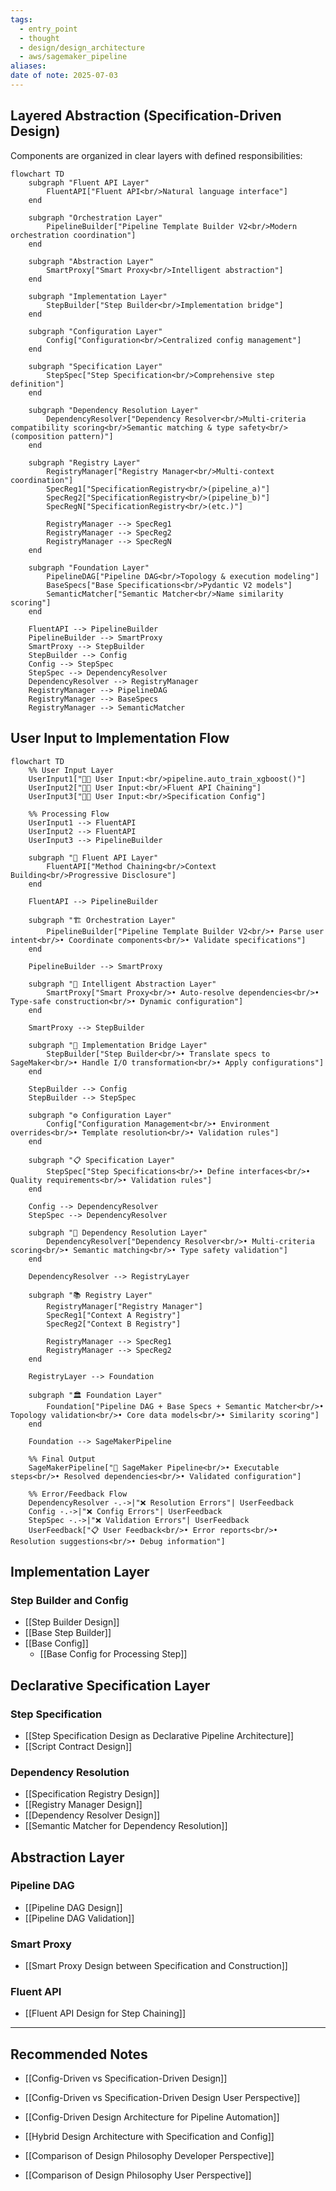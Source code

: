 ```yaml
---
tags:
  - entry_point
  - thought
  - design/design_architecture
  - aws/sagemaker_pipeline
aliases: 
date of note: 2025-07-03
---
```


## Layered Abstraction (Specification-Driven Design)

Components are organized in clear layers with defined responsibilities:

```mermaid
flowchart TD
    subgraph "Fluent API Layer"
        FluentAPI["Fluent API<br/>Natural language interface"]
    end
    
    subgraph "Orchestration Layer"
        PipelineBuilder["Pipeline Template Builder V2<br/>Modern orchestration coordination"]
    end
    
    subgraph "Abstraction Layer"
        SmartProxy["Smart Proxy<br/>Intelligent abstraction"]
    end
    
    subgraph "Implementation Layer"
        StepBuilder["Step Builder<br/>Implementation bridge"]
    end
    
    subgraph "Configuration Layer"
        Config["Configuration<br/>Centralized config management"]
    end
    
    subgraph "Specification Layer"
        StepSpec["Step Specification<br/>Comprehensive step definition"]
    end
    
    subgraph "Dependency Resolution Layer"
        DependencyResolver["Dependency Resolver<br/>Multi-criteria compatibility scoring<br/>Semantic matching & type safety<br/>(composition pattern)"]
    end
    
    subgraph "Registry Layer"
        RegistryManager["Registry Manager<br/>Multi-context coordination"]
        SpecReg1["SpecificationRegistry<br/>(pipeline_a)"]
        SpecReg2["SpecificationRegistry<br/>(pipeline_b)"]
        SpecRegN["SpecificationRegistry<br/>(etc.)"]
        
        RegistryManager --> SpecReg1
        RegistryManager --> SpecReg2
        RegistryManager --> SpecRegN
    end
    
    subgraph "Foundation Layer"
        PipelineDAG["Pipeline DAG<br/>Topology & execution modeling"]
        BaseSpecs["Base Specifications<br/>Pydantic V2 models"]
        SemanticMatcher["Semantic Matcher<br/>Name similarity scoring"]
    end
    
    FluentAPI --> PipelineBuilder
    PipelineBuilder --> SmartProxy
    SmartProxy --> StepBuilder
    StepBuilder --> Config
    Config --> StepSpec
    StepSpec --> DependencyResolver
    DependencyResolver --> RegistryManager
    RegistryManager --> PipelineDAG
    RegistryManager --> BaseSpecs
    RegistryManager --> SemanticMatcher

```

## User Input to Implementation Flow

```mermaid
flowchart TD
    %% User Input Layer
    UserInput1["🧑‍💻 User Input:<br/>pipeline.auto_train_xgboost()"]
    UserInput2["🧑‍💻 User Input:<br/>Fluent API Chaining"]
    UserInput3["🧑‍💻 User Input:<br/>Specification Config"]
    
    %% Processing Flow
    UserInput1 --> FluentAPI
    UserInput2 --> FluentAPI
    UserInput3 --> PipelineBuilder
    
    subgraph "🎯 Fluent API Layer"
        FluentAPI["Method Chaining<br/>Context Building<br/>Progressive Disclosure"]
    end
    
    FluentAPI --> PipelineBuilder
    
    subgraph "🏗️ Orchestration Layer"
        PipelineBuilder["Pipeline Template Builder V2<br/>• Parse user intent<br/>• Coordinate components<br/>• Validate specifications"]
    end
    
    PipelineBuilder --> SmartProxy
    
    subgraph "🧠 Intelligent Abstraction Layer"
        SmartProxy["Smart Proxy<br/>• Auto-resolve dependencies<br/>• Type-safe construction<br/>• Dynamic configuration"]
    end
    
    SmartProxy --> StepBuilder
    
    subgraph "🔧 Implementation Bridge Layer"
        StepBuilder["Step Builder<br/>• Translate specs to SageMaker<br/>• Handle I/O transformation<br/>• Apply configurations"]
    end
    
    StepBuilder --> Config
    StepBuilder --> StepSpec
    
    subgraph "⚙️ Configuration Layer"
        Config["Configuration Management<br/>• Environment overrides<br/>• Template resolution<br/>• Validation rules"]
    end
    
    subgraph "📋 Specification Layer"
        StepSpec["Step Specifications<br/>• Define interfaces<br/>• Quality requirements<br/>• Validation rules"]
    end
    
    Config --> DependencyResolver
    StepSpec --> DependencyResolver
    
    subgraph "🔗 Dependency Resolution Layer"
        DependencyResolver["Dependency Resolver<br/>• Multi-criteria scoring<br/>• Semantic matching<br/>• Type safety validation"]
    end
    
    DependencyResolver --> RegistryLayer
    
    subgraph "📚 Registry Layer"
        RegistryManager["Registry Manager"]
        SpecReg1["Context A Registry"]
        SpecReg2["Context B Registry"]
        
        RegistryManager --> SpecReg1
        RegistryManager --> SpecReg2
    end
    
    RegistryLayer --> Foundation
    
    subgraph "🏛️ Foundation Layer"
        Foundation["Pipeline DAG + Base Specs + Semantic Matcher<br/>• Topology validation<br/>• Core data models<br/>• Similarity scoring"]
    end
    
    Foundation --> SageMakerPipeline
    
    %% Final Output
    SageMakerPipeline["🚀 SageMaker Pipeline<br/>• Executable steps<br/>• Resolved dependencies<br/>• Validated configuration"]
    
    %% Error/Feedback Flow
    DependencyResolver -.->|"❌ Resolution Errors"| UserFeedback
    Config -.->|"❌ Config Errors"| UserFeedback
    StepSpec -.->|"❌ Validation Errors"| UserFeedback
    UserFeedback["📋 User Feedback<br/>• Error reports<br/>• Resolution suggestions<br/>• Debug information"]

```


## Implementation Layer

### Step Builder and Config

- [[Step Builder Design]]
- [[Base Step Builder]]
- [[Base Config]]
	- [[Base Config for Processing Step]]

## Declarative Specification Layer

### Step Specification

- [[Step Specification Design as Declarative Pipeline Architecture]]
- [[Script Contract Design]]

### Dependency Resolution

- [[Specification Registry Design]]
- [[Registry Manager Design]]
- [[Dependency Resolver Design]]
- [[Semantic Matcher for Dependency Resolution]]


## Abstraction Layer

### Pipeline DAG

- [[Pipeline DAG Design]]
- [[Pipeline DAG Validation]]

### Smart Proxy 

- [[Smart Proxy Design between Specification and Construction]]

### Fluent API

- [[Fluent API Design for Step Chaining]]





-----------
##  Recommended Notes

- [[Config-Driven vs Specification-Driven Design]]
- [[Config-Driven vs Specification-Driven Design User Perspective]]

- [[Config-Driven Design Architecture for Pipeline Automation]]
- [[Hybrid Design Architecture with Specification and Config]]


- [[Comparison of Design Philosophy Developer Perspective]]
- [[Comparison of Design Philosophy User Perspective]]